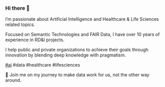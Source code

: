 ### Hi there 👋

I’m passionate about Artificial Intelligence and Healthcare & Life Sciences related topics. 

Focused on Semantic Technologies and FAIR Data, I have over 10 years of experience in RD&I projects. 

I help public and private organizations to achieve their goals through innovation by blending deep knowledge with pragmatism. 

[#ai](github.com/topics/ai) #data #healthcare #lifesciences

🚀 Join me on my journey to make data work for us, not the other way around. 
